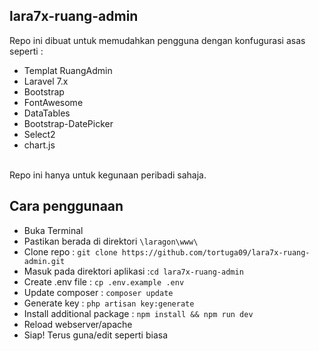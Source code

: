 ## lara7x-ruang-admin

Repo ini dibuat untuk memudahkan pengguna dengan konfugurasi asas seperti :
<ul>
    <li>Templat RuangAdmin</li>
    <li>Laravel 7.x</li>
    <li>Bootstrap</li>
    <li>FontAwesome</code></li>
    <li>DataTables</li>
    <li>Bootstrap-DatePicker</li>
    <li>Select2</li>
    <li>chart.js</li>
</ul>
<br>
Repo ini hanya untuk kegunaan peribadi sahaja.

## Cara penggunaan
<ul>
    <li>Buka Terminal
    <li>Pastikan berada di direktori <code>\laragon\www\</code></li>
    <li>Clone repo : <code>git clone https://github.com/tortuga09/lara7x-ruang-admin.git</code></li>
    <li>Masuk pada direktori aplikasi :<code>cd lara7x-ruang-admin</code></li>
    <li>Create .env file : <code>cp .env.example .env</code></li>
    <li>Update composer : <code>composer update</code></li>
    <li>Generate key : <code>php artisan key:generate</code></li>
    <li>Install additional package : <code>npm install && npm run dev</code></li>
    <li>Reload webserver/apache</li>
    <li>Siap! Terus guna/edit seperti biasa</li>
</ul>
